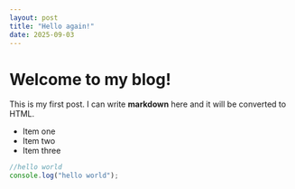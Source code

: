 ```yaml
---
layout: post
title: "Hello again!"
date: 2025-09-03
---
```


# Welcome to my blog!

This is my first post. I can write **markdown** here and it will be converted to HTML.

- Item one
- Item two
- Item three

```javascript
//hello world
console.log("hello world");